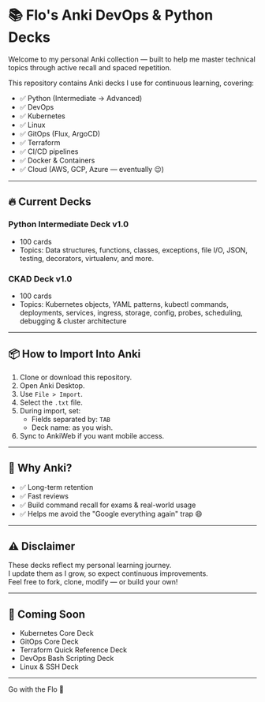 # 📚 Flo's Anki DevOps & Python Decks

Welcome to my personal Anki collection — built to help me master technical topics through active recall and spaced repetition.

This repository contains Anki decks I use for continuous learning, covering:

- ✅ Python (Intermediate → Advanced)
- ✅ DevOps
- ✅ Kubernetes
- ✅ Linux
- ✅ GitOps (Flux, ArgoCD)
- ✅ Terraform
- ✅ CI/CD pipelines
- ✅ Docker & Containers
- ✅ Cloud (AWS, GCP, Azure — eventually 😉)

---

## 🔥 Current Decks

### Python Intermediate Deck v1.0

- 100 cards
- Topics: Data structures, functions, classes, exceptions, file I/O, JSON, testing, decorators, virtualenv, and more.

### CKAD Deck v1.0

- 100 cards
- Topics: Kubernetes objects, YAML patterns, kubectl commands, deployments, services, ingress, storage, config, probes, scheduling, debugging & cluster architecture

---

## 📦 How to Import Into Anki

1. Clone or download this repository.
2. Open Anki Desktop.
3. Use `File > Import`.
4. Select the `.txt` file.
5. During import, set:
   - Fields separated by: `TAB`
   - Deck name: as you wish.
6. Sync to AnkiWeb if you want mobile access.

---

## 🚀 Why Anki?

- ✅ Long-term retention  
- ✅ Fast reviews  
- ✅ Build command recall for exams & real-world usage  
- ✅ Helps me avoid the "Google everything again" trap 😄

---

## ⚠️ Disclaimer

These decks reflect my personal learning journey.  
I update them as I grow, so expect continuous improvements.  
Feel free to fork, clone, modify — or build your own!

---

## 📅 Coming Soon

- Kubernetes Core Deck
- GitOps Core Deck
- Terraform Quick Reference Deck
- DevOps Bash Scripting Deck
- Linux & SSH Deck

---


Go with the Flo 🚀
